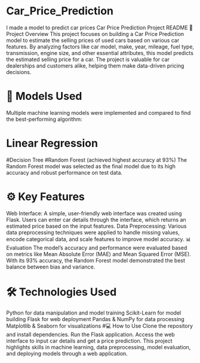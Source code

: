 # Car_Price_Prediction
I made a model to predict car prices 
 Car Price Prediction Project README
📌 Project Overview
This project focuses on building a Car Price Prediction model to estimate the selling prices of used cars based on various car features. By analyzing factors like car model, make, year, mileage, fuel type, transmission, engine size, and other essential attributes, this model predicts the estimated selling price for a car. The project is valuable for car dealerships and customers alike, helping them make data-driven pricing decisions.

# 🚀 Models Used
Multiple machine learning models were implemented and compared to find the best-performing algorithm:

# Linear Regression
#Decision Tree
#Random Forest (achieved highest accuracy at 93%)
The Random Forest model was selected as the final model due to its high accuracy and robust performance on test data.

# ⚙️ Key Features
Web Interface: A simple, user-friendly web interface was created using Flask. Users can enter car details through the interface, which returns an estimated price based on the input features.
Data Preprocessing: Various data preprocessing techniques were applied to handle missing values, encode categorical data, and scale features to improve model accuracy.
📊 Evaluation
The model’s accuracy and performance were evaluated based on metrics like Mean Absolute Error (MAE) and Mean Squared Error (MSE). With its 93% accuracy, the Random Forest model demonstrated the best balance between bias and variance.

# 🛠️ Technologies Used
Python for data manipulation and model training
Scikit-Learn for model building
Flask for web deployment
Pandas & NumPy for data processing
Matplotlib & Seaborn for visualizations
#💻 How to Use
Clone the repository and install dependencies.
Run the Flask application.
Access the web interface to input car details and get a price prediction.
This project highlights skills in machine learning, data preprocessing, model evaluation, and deploying models through a web application.






